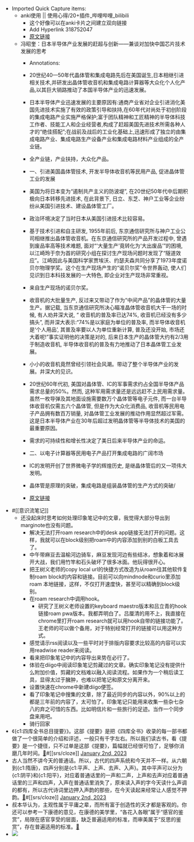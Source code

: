 - Imported Quick Capture items:
    - anki使用 || 使用心得/20+插件_哔哩哔哩_bilibili
        - 这个好像可以在anki卡片之间建立双向链接
        - Add Hyperlink 318752047
        - [原文链接](https://www.bilibili.com/video/BV1Jk4y167TU/?spm_id_from=333.788.recommend_more_video.3&vd_source=3d8ccab137cc879b5f9cbc14d68843ab)
    - 冯昭奎：日本半导体产业发展的赶超与创新——兼谈对加快中国芯片技术发展的思考
        - Annotations:
        - 20世纪40—50年代晶体管和集成电路先后在美国诞生,日本相继引进相关技术,并研发出晶体管收音机和集成电路计算器等大众化个人化产品,以其巨大销路推动了本国半导体产业的迅速发展。

        - 日本半导体产业迅速发展的主要原因有:通商产业省对企业引进消化美国先进技术实施了有效的政策引导和扶持,在60年代对尚处于初创阶段的集成电路产业实施严格保护;富于团队精神和工匠精神的半导体科技工作者、技能工人和企业经营者,构成了赶超美国先进技术所需各种人才的“绝佳搭配”;在战前及战后的工业化基础上,迅速形成了独立的由集成电路产业、集成电路生产设备产业和集成电路材料产业组成的全产业链。
        - 全产业链，产业扶持，大众化产品。
        - 一、引进美国晶体管技术, 开发半导体收音机等民用产品, 促进晶体管工业的发展
        - 美国为将日本变为“遏制共产主义的防波堤”, 在20世纪50年代中后期积极向日本转移先进技术, 在此背景下, 日立、东芝、神户工业等企业纷纷从美国引进技术、建设晶体管工厂。
        - 政治环境决定了当时日本从美国引进技术比较容易。
        - 基于技术引进和自主研发, 1955年前后, 东京通信研究所与神户工业公司相继推出晶体管收音机。在东京通信研究所的产品开发过程中, 曾遇到废品率高等技术难题, 面对“‘大量生产’竟转化为‘大出废品’”的困境, 以江崎玲于奈为首的研究小组在探讨生产现场问题时发现了“隧道效应”。江崎因此与美国科学家贾埃沃、约瑟夫森共同分享了1973年度诺贝尔物理学奖。这个在生产现场产生的“诺贝尔奖”令世界轰动, 使人们见识到日本科技发展的一大特色, 即企业对生产现场非常重视。
        - 来自生产现场的诺贝尔奖。
        - 收音机的大批量生产, 反过来又带动了作为“中间产品”的晶体管的大量生产。据记载, 当东京通信研究所决心瞄准晶体管收音机大干一场的时候, 有人劝井深大说, “ 收音机的普及率已达74%, 收音机已经没有多少搞头”, 而井深大表示:“74%是以家庭为单位的普及率, 而半导体收音机是‘个人用品’, 其普及率要以人为单位重新计算, 普及还没开始, 市场还大着呢!”事实证明他的决策是对的, 后来日本生产的晶体管大约有2/3用于制造收音机, 半导体收音机的普及有力地推动了日本晶体管工业发展。
        - 小小的收音机竟然曾经引领社会风潮。带动了整个半导体产业的发展。井深大的见识。
        - 20世纪60年代初, 美国对晶体管、IC的军事需求约占全国半导体产品需求总量的50%。然而, 这种军用需求量还是远远赶不上民用需求量。虽然一枚导弹及其地面设施需要数万个晶体管等电子元件, 而一台半导体收音机仅需五六个晶体管, 但是作为大众化消费品, 收音机等民用电子产品拥有数百万销量, 对晶体管工业发展的推动作用显然超过军需。这是日本半导体产业在30年后超过发明晶体管等半导体技术的美国的最重要原因。
        - 需求的可持续性和增长性决定了美日后来半导体产业的命运。
        - 二、以电子计算器等民用电子产品打开集成电路的广阔市场
        - IC的发明开创了世界微电子学的辉煌历史, 是继晶体管后的又一项伟大发明。
        - 晶体管是原理的突破，集成电路是组装晶体管的生产方式的突破/
        - [原文链接](https://mp.weixin.qq.com/s?__biz=MzI0MzYzODY5NA==&mid=2247486979&idx=1&sn=5f8be2284236712e656c58e579fb023d&chksm=e96b46cade1ccfdc7d04d884639868287361ebd0937214a7df3a4411a8adcdff657d8c29c310&mpshare=1&scene=1&srcid=)
- #[[意识流笔记]]
    - 还没起床时思考如何处理印象笔记中的文章，我觉得大部分导出到marginote也没有问题。 
        - 解决无法打开roam research中的desk app链接无法打开的问题。这样，我就可以在block级别把roam中的内容添加到别的白板工具去了。
        - 中午带麻豆去温榆河边骑车，麻豆发现河边有些结冰，想象着和冰展开大战，我们用竹竿和石头破坏了很多冰面。他玩得很开心。
        - 把王树义老师的copy local url的快捷方式改造为从roam往其他软件复制roam block的内容和链接。目前可以向mindnode和curio里添加roam 本地链接，这样，不仅打开速度快，甚至可以精确到block级别。
        - 在roam research中调用hook。
            - 研究了王树义老师设置的keyboard maestro版本和吕立青的hook链接roam pwa版本。我都弄明白了。吕厘清的用不上，我直接在chrome里打开roam research就可以用hook自带的链接功能了。王老师的可以做个备用，对于特别经常打开的链接可以用这种方式。
        - 感觉请示rss阅读以及一些平时对于排版内容要求比较高的内容可以实用readwise reader来阅读。
        - 看来把印象笔记中的内容导出来势在必行了。
        - 体验在diigo中阅读印象笔记剪藏过的文章。确实印象笔记没有提供什么附加价值，剪藏的文档难以融入阅读流程。如果作为一个稍后读工具，显得太过于臃肿，也难以把笔记和原文分离开来。
        - 设置快速在chrome中新建diigo便签。
        - 看了印象笔记中搜集的文章，除了最近同步的内容以外，90%以上的都是三年前的内容了，太可怕了。印象笔记只能用来收集一些杂七杂八的弃之可惜的东西。比如明信片和一些旅行的足迹。当作一个同步盘来用吧。
        - 骑行回家
- 《{c1:四库全书总目提要}》。这部《提要》是把《四库全书》收录的每一部书都做了一个很简单的介绍和评述，一般只有千字左右。所以我们读古书，看《提要》是一个捷径，只不过单是这部《提要》，篇幅就已经很可怕了，足够你消磨几年时间。[🍎](marginnote3app://note/DCD57BF1-7DCB-407B-A8B1-B2813545FBFB)#[[srs/cloze]]
[January 2nd, 2023](https://roamresearch.com/#/app/xinyiheng/page/01-02-2023)
- 古人当然不讲今天的普通话。所以，古代的四声系统和今天并不一样。从六朝到{c1:隋唐}，四声分别是{c1:平声、上声、去声、入声}。其中平声可以分为{c1:阴平}和{c1:阳平}，对应着普通话里的一声和二声，上声和去声对应着普通话里的三声和四声，入声在普通话里消失了，原来读入声的字今天读什么声调的都有，所以古代诗词里边押入声韵的那些，在今天读起来经常让人感觉不押韵。[🍎](marginnote3app://note/AB19DA76-D20E-49AA-B0BA-BA019FA9C4A1)#[[srs/cloze]]
[January 2nd, 2023](https://roamresearch.com/#/app/xinyiheng/page/01-02-2023)
- 叔本华认为，主观性属于平庸之辈，而所有富于创造性的天才都是客观的。你还可以参考一下康德的意见，在康德的美学里，“各花入各眼”属于“感官的鉴赏”，局限在感官享受的层面，缺乏普遍适用的标准，而审美属于“反思的鉴赏”，存在普遍适用的标准。[🍎](marginnote3app://note/4D21B8A5-3BA3-46BF-9A33-6EFA71D5A628)
- ![](https://firebasestorage.googleapis.com/v0/b/firescript-577a2.appspot.com/o/imgs%2Fapp%2Fxinyiheng%2FqIniqKQYcN.png?alt=media&token=ca4244b2-6960-4e88-95cb-6f6d2007144f)
